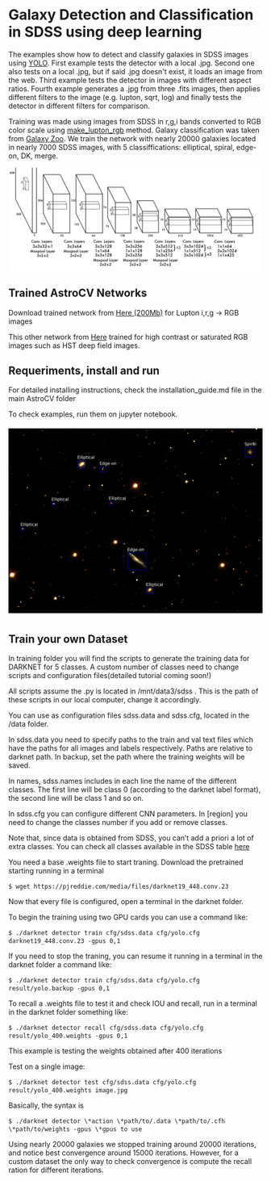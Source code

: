 # Galaxy Detection and Classification in SDSS using deep learning

The examples show how to detect and classify galaxies in SDSS images using [YOLO](https://github.com/astroCV/darknet).
First example tests the detector with a local .jpg. Second one also tests on a local .jpg, but if said .jpg doesn't exist, it loads an image from the web. Third example tests the detector in images with different aspect ratios. Fourth example generates a .jpg from three .fits images, then applies different filters to the image (e.g. lupton, sqrt, log) and finally tests the detector in different filters for comparison.

Training was made using images from SDSS in r,g,i bands converted to RGB color scale using [make_lupton_rgb](http://docs.astropy.org/en/stable/api/astropy.visualization.make_lupton_rgb.html) method.
Galaxy classification was taken from [Galaxy Zoo](https://www.galaxyzoo.org/).
We train the network with nearly 20000 galaxies located in nearly 7000 SDSS images, with 5 classiffications: elliptical, spiral, edge-on, DK, merge.

![CNN layers](data/yolo_v2_network.png)


## Trained AstroCV Networks

Download trained network from [Here (200Mb)](https://drive.google.com/file/d/0B8RHInq4tQDvTTliOEt0SFViWDg/view?usp=sharing) for Lupton i,r,g -> RGB images

This other network from [Here](https://drive.google.com/file/d/0B8RHInq4tQDvYkN5MFV0S2VTV1U/view?usp=sharing) trained for high contrast or saturated RGB images such as HST deep field images.


## Requeriments, install and run

For detailed installing instructions, check the installation_guide.md file in the main AstroCV folder

To check examples, run them on jupyter notebook.

![Detecion and Classification over SDSS RGB image](data/sample.jpg)

## Train your own Dataset

In training folder you will find the scripts to generate the training data for DARKNET for 5 classes. A custom number of classes need to change scripts and configuration files(detailed tutorial coming soon!)

All scripts assume the .py is located in /mnt/data3/sdss . This is the path of these scripts in our local computer, change it accordingly.

You can use as configuration files sdss.data and sdss.cfg, located in the /data folder.

In sdss.data you need to specify paths to the train and val text files which have the paths for all images and labels respectively. Paths are relative to darknet path. In backup, set the path where the training weights will be saved.

In names, sdss.names includes in each line the name of the different classes. The first line will be class 0 (according to the darknet label format), the second line will be class 1 and so on.

In sdss.cfg you can configure different CNN parameters. In \[region\] you need to change the classes number if you add or remove classes.

Note that, since data is obtained from SDSS, you can’t add a priori a lot of extra classes. You can check all classes available in the SDSS table [here](https://skyserver.sdss.org/dr12/en/help/browser/browser.aspx#&&history=description+zooSpec+U)

You need a base .weights file to start traning. Download the pretrained starting running in a terminal

```
$ wget https://pjreddie.com/media/files/darknet19_448.conv.23
```

Now that every file is configured, open a terminal in the darknet folder.

To begin the training using two GPU cards you can use a command like:
```
$ ./darknet detector train cfg/sdss.data cfg/yolo.cfg darknet19_448.conv.23 -gpus 0,1
```

If you need to stop the traning, you can resume it running in a terminal in the darknet folder a command like:
```
$ ./darknet detector train cfg/sdss.data cfg/yolo.cfg result/yolo.backup -gpus 0,1
```
To recall a .weights file to test it and check IOU and recall, run in a terminal in the darknet folder something like:
```
$ ./darknet detector recall cfg/sdss.data cfg/yolo.cfg result/yolo_400.weights -gpus 0,1
```
This example is testing the weights obtained after 400 iterations


Test on a single image:
```
$ ./darknet detector test cfg/sdss.data cfg/yolo.cfg result/yolo_400.weights image.jpg
```
Basically, the syntax is 
```
$ ./darknet detector \*action \*path/to/.data \*path/to/.cfh \*path/to/weights -gpus \*gpus to use
```
Using nearly 20000 galaxies we stopped training around 20000 iterations, and notice best convergence around 15000 iterations. However, for a custom dataset the only way to check convergence is compute the recall ration for different iterations.
